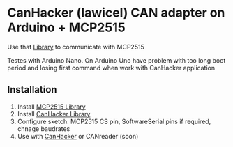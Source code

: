 # CanHacker (lawicel) CAN adapter on Arduino + MCP2515

Use that [Library](https://github.com/autowp/arduino-canhacker) to communicate with MCP2515

Testes with Arduino Nano.
On Arduino Uno have problem with too long boot period and losing first command when work with CanHacker application

## Installation

1. Install [MCP2515 Library](https://github.com/autowp/arduino-mcp2515)
2. Install [CanHacker Library](https://github.com/autowp/arduino-canhacker)
3. Configure sketch: MCP2515 CS pin, SoftwareSerial pins if required, chnage baudrates
4. Use with [CanHacker](http://www.mictronics.de/projects/usb-can-bus/) or CANreader (soon)
